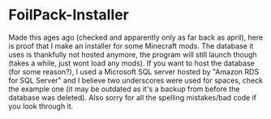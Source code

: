# FoilPack-Installer
Made this ages ago (checked and apparently only as far back as april), here is proof that I make an installer for some Minecraft mods.
The database it uses is thankfully not hosted anymore, the program will still launch though (takes a while, just wont load any mods). If you want to host the database (for some reason?), I used a Microsoft SQL server hosted by "Amazon RDS for SQL Server" and I believe two underscores were used for spaces, check the example one (it may be outdated as it's a backup from before the database was deleted).
Also sorry for all the spelling mistakes/bad code if you look through it.
